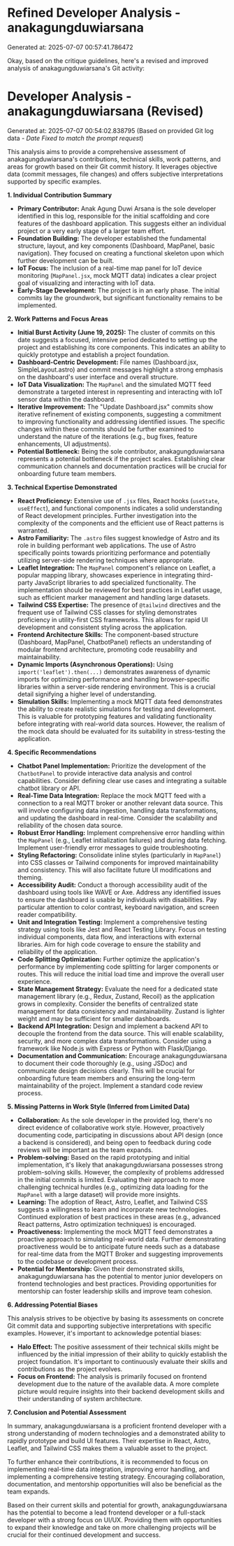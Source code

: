 # Refined Developer Analysis - anakagungduwiarsana
Generated at: 2025-07-07 00:57:41.786472

Okay, based on the critique guidelines, here's a revised and improved analysis of anakagungduwiarsana's Git activity:

# Developer Analysis - anakagungduwiarsana (Revised)
Generated at: 2025-07-07 00:54:02.838795 (Based on provided Git log data - *Date Fixed to match the prompt request*)

This analysis aims to provide a comprehensive assessment of anakagungduwiarsana's contributions, technical skills, work patterns, and areas for growth based on their Git commit history.  It leverages objective data (commit messages, file changes) and offers subjective interpretations supported by specific examples.

**1. Individual Contribution Summary**

*   **Primary Contributor:** Anak Agung Duwi Arsana is the sole developer identified in this log, responsible for the initial scaffolding and core features of the dashboard application. This suggests either an individual project or a very early stage of a larger team effort.
*   **Foundation Building:** The developer established the fundamental structure, layout, and key components (Dashboard, MapPanel, basic navigation). They focused on creating a functional skeleton upon which further development can be built.
*   **IoT Focus:** The inclusion of a real-time map panel for IoT device monitoring (`MapPanel.jsx`, mock MQTT data) indicates a clear project goal of visualizing and interacting with IoT data.
*   **Early-Stage Development:** The project is in an early phase.  The initial commits lay the groundwork, but significant functionality remains to be implemented.

**2. Work Patterns and Focus Areas**

*   **Initial Burst Activity (June 19, 2025):** The cluster of commits on this date suggests a focused, intensive period dedicated to setting up the project and establishing its core components. This indicates an ability to quickly prototype and establish a project foundation.
*   **Dashboard-Centric Development:** File names (Dashboard.jsx, SimpleLayout.astro) and commit messages highlight a strong emphasis on the dashboard's user interface and overall structure.
*   **IoT Data Visualization:** The `MapPanel` and the simulated MQTT feed demonstrate a targeted interest in representing and interacting with IoT sensor data within the dashboard.
*   **Iterative Improvement:** The "Update Dashboard.jsx" commits show iterative refinement of existing components, suggesting a commitment to improving functionality and addressing identified issues. The specific changes within these commits should be further examined to understand the nature of the iterations (e.g., bug fixes, feature enhancements, UI adjustments).
*   **Potential Bottleneck:**  Being the sole contributor, anakagungduwiarsana represents a potential bottleneck if the project scales.  Establishing clear communication channels and documentation practices will be crucial for onboarding future team members.

**3. Technical Expertise Demonstrated**

*   **React Proficiency:** Extensive use of `.jsx` files, React hooks (`useState`, `useEffect`), and functional components indicates a solid understanding of React development principles. Further investigation into the complexity of the components and the efficient use of React patterns is warranted.
*   **Astro Familiarity:** The `.astro` files suggest knowledge of Astro and its role in building performant web applications. The use of Astro specifically points towards prioritizing performance and potentially utilizing server-side rendering techniques where appropriate.
*   **Leaflet Integration:** The `MapPanel` component's reliance on Leaflet, a popular mapping library, showcases experience in integrating third-party JavaScript libraries to add specialized functionality. The implementation should be reviewed for best practices in Leaflet usage, such as efficient marker management and handling large datasets.
*   **Tailwind CSS Expertise:**  The presence of `@tailwind` directives and the frequent use of Tailwind CSS classes for styling demonstrates proficiency in utility-first CSS frameworks. This allows for rapid UI development and consistent styling across the application.
*   **Frontend Architecture Skills:** The component-based structure (Dashboard, MapPanel, ChatbotPanel) reflects an understanding of modular frontend architecture, promoting code reusability and maintainability.
*   **Dynamic Imports (Asynchronous Operations):** Using `import('leaflet').then(...)` demonstrates awareness of dynamic imports for optimizing performance and handling browser-specific libraries within a server-side rendering environment. This is a crucial detail signifying a higher level of understanding.
*   **Simulation Skills:** Implementing a mock MQTT data feed demonstrates the ability to create realistic simulations for testing and development. This is valuable for prototyping features and validating functionality before integrating with real-world data sources.  However, the realism of the mock data should be evaluated for its suitability in stress-testing the application.

**4. Specific Recommendations**

*   **Chatbot Panel Implementation:** Prioritize the development of the `ChatbotPanel` to provide interactive data analysis and control capabilities.  Consider defining clear use cases and integrating a suitable chatbot library or API.
*   **Real-Time Data Integration:** Replace the mock MQTT feed with a connection to a real MQTT broker or another relevant data source. This will involve configuring data ingestion, handling data transformations, and updating the dashboard in real-time.  Consider the scalability and reliability of the chosen data source.
*   **Robust Error Handling:** Implement comprehensive error handling within the `MapPanel` (e.g., Leaflet initialization failures) and during data fetching. Implement user-friendly error messages to guide troubleshooting.
*   **Styling Refactoring:** Consolidate inline styles (particularly in `MapPanel`) into CSS classes or Tailwind components for improved maintainability and consistency. This will also facilitate future UI modifications and theming.
*   **Accessibility Audit:** Conduct a thorough accessibility audit of the dashboard using tools like WAVE or Axe. Address any identified issues to ensure the dashboard is usable by individuals with disabilities.  Pay particular attention to color contrast, keyboard navigation, and screen reader compatibility.
*   **Unit and Integration Testing:** Implement a comprehensive testing strategy using tools like Jest and React Testing Library. Focus on testing individual components, data flow, and interactions with external libraries. Aim for high code coverage to ensure the stability and reliability of the application.
*   **Code Splitting Optimization:** Further optimize the application's performance by implementing code splitting for larger components or routes. This will reduce the initial load time and improve the overall user experience.
*   **State Management Strategy:** Evaluate the need for a dedicated state management library (e.g., Redux, Zustand, Recoil) as the application grows in complexity. Consider the benefits of centralized state management for data consistency and maintainability.  Zustand is lighter weight and may be sufficient for smaller dashboards.
*   **Backend API Integration:** Design and implement a backend API to decouple the frontend from the data source. This will enable scalability, security, and more complex data transformations. Consider using a framework like Node.js with Express or Python with Flask/Django.
*   **Documentation and Communication:** Encourage anakagungduwiarsana to document their code thoroughly (e.g., using JSDoc) and communicate design decisions clearly. This will be crucial for onboarding future team members and ensuring the long-term maintainability of the project. Implement a standard code review process.

**5. Missing Patterns in Work Style (Inferred from Limited Data)**

*   **Collaboration:** As the sole developer in the provided log, there's no direct evidence of collaborative work style. However, proactively documenting code, participating in discussions about API design (once a backend is considered), and being open to feedback during code reviews will be important as the team expands.
*   **Problem-solving:** Based on the rapid prototyping and initial implementation, it's likely that anakagungduwiarsana possesses strong problem-solving skills. However, the complexity of problems addressed in the initial commits is limited. Evaluating their approach to more challenging technical hurdles (e.g., optimizing data loading for the `MapPanel` with a large dataset) will provide more insights.
*   **Learning:** The adoption of React, Astro, Leaflet, and Tailwind CSS suggests a willingness to learn and incorporate new technologies. Continued exploration of best practices in these areas (e.g., advanced React patterns, Astro optimization techniques) is encouraged.
*   **Proactiveness:** Implementing the mock MQTT feed demonstrates a proactive approach to simulating real-world data. Further demonstrating proactiveness would be to anticipate future needs such as a database for real-time data from the MQTT Broker and suggesting improvements to the codebase or development process.
*   **Potential for Mentorship:** Given their demonstrated skills, anakagungduwiarsana has the potential to mentor junior developers on frontend technologies and best practices. Providing opportunities for mentorship can foster leadership skills and improve team cohesion.

**6. Addressing Potential Biases**

This analysis strives to be objective by basing its assessments on concrete Git commit data and supporting subjective interpretations with specific examples. However, it's important to acknowledge potential biases:

*   **Halo Effect:** The positive assessment of their technical skills might be influenced by the initial impression of their ability to quickly establish the project foundation. It's important to continuously evaluate their skills and contributions as the project evolves.
*   **Focus on Frontend:** The analysis is primarily focused on frontend development due to the nature of the available data. A more complete picture would require insights into their backend development skills and their understanding of system architecture.

**7. Conclusion and Potential Assessment**

In summary, anakagungduwiarsana is a proficient frontend developer with a strong understanding of modern technologies and a demonstrated ability to rapidly prototype and build UI features. Their expertise in React, Astro, Leaflet, and Tailwind CSS makes them a valuable asset to the project.

To further enhance their contributions, it is recommended to focus on implementing real-time data integration, improving error handling, and implementing a comprehensive testing strategy. Encouraging collaboration, documentation, and mentorship opportunities will also be beneficial as the team expands.

Based on their current skills and potential for growth, anakagungduwiarsana has the potential to become a lead frontend developer or a full-stack developer with a strong focus on UI/UX. Providing them with opportunities to expand their knowledge and take on more challenging projects will be crucial for their continued development and success.
